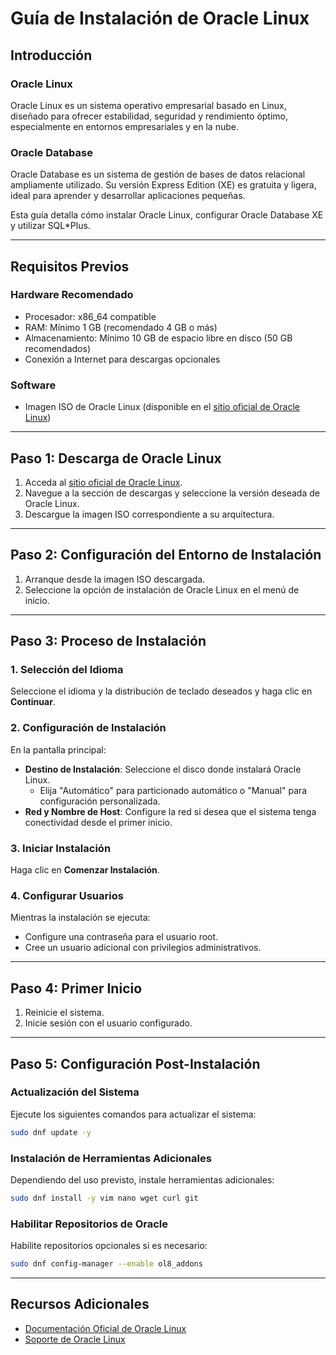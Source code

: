 # Guía de Instalación de Oracle Linux

## Introducción

### Oracle Linux
Oracle Linux es un sistema operativo empresarial basado en Linux, diseñado para ofrecer estabilidad, seguridad y rendimiento óptimo, especialmente en entornos empresariales y en la nube.

### Oracle Database
Oracle Database es un sistema de gestión de bases de datos relacional ampliamente utilizado. Su versión Express Edition (XE) es gratuita y ligera, ideal para aprender y desarrollar aplicaciones pequeñas.

Esta guía detalla cómo instalar Oracle Linux, configurar Oracle Database XE y utilizar SQL*Plus.

---

## Requisitos Previos

### Hardware Recomendado

- Procesador: x86\_64 compatible
- RAM: Mínimo 1 GB (recomendado 4 GB o más)
- Almacenamiento: Mínimo 10 GB de espacio libre en disco (50 GB recomendados)
- Conexión a Internet para descargas opcionales

### Software

- Imagen ISO de Oracle Linux (disponible en el [sitio oficial de Oracle Linux](https://www.oracle.com/linux/))

---

## Paso 1: Descarga de Oracle Linux

1. Acceda al [sitio oficial de Oracle Linux](https://www.oracle.com/linux/).
2. Navegue a la sección de descargas y seleccione la versión deseada de Oracle Linux.
3. Descargue la imagen ISO correspondiente a su arquitectura.

---

## Paso 2: Configuración del Entorno de Instalación

1. Arranque desde la imagen ISO descargada.
2. Seleccione la opción de instalación de Oracle Linux en el menú de inicio.

---

## Paso 3: Proceso de Instalación

### 1. Selección del Idioma

Seleccione el idioma y la distribución de teclado deseados y haga clic en **Continuar**.

### 2. Configuración de Instalación

En la pantalla principal:

- **Destino de Instalación**: Seleccione el disco donde instalará Oracle Linux.
  - Elija "Automático" para particionado automático o "Manual" para configuración personalizada.
- **Red y Nombre de Host**: Configure la red si desea que el sistema tenga conectividad desde el primer inicio.

### 3. Iniciar Instalación

Haga clic en **Comenzar Instalación**.

### 4. Configurar Usuarios

Mientras la instalación se ejecuta:

- Configure una contraseña para el usuario root.
- Cree un usuario adicional con privilegios administrativos.

---

## Paso 4: Primer Inicio

1. Reinicie el sistema.
2. Inicie sesión con el usuario configurado.

---

## Paso 5: Configuración Post-Instalación

### Actualización del Sistema

Ejecute los siguientes comandos para actualizar el sistema:

```bash
sudo dnf update -y
```

### Instalación de Herramientas Adicionales

Dependiendo del uso previsto, instale herramientas adicionales:

```bash
sudo dnf install -y vim nano wget curl git
```

### Habilitar Repositorios de Oracle

Habilite repositorios opcionales si es necesario:

```bash
sudo dnf config-manager --enable ol8_addons
```

---

## Recursos Adicionales

- [Documentación Oficial de Oracle Linux](https://docs.oracle.com/en/operating-systems/)
- [Soporte de Oracle Linux](https://www.oracle.com/support/)

